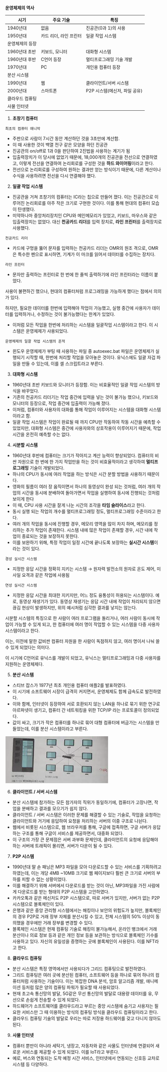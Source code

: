 **운영체제의 역사**

| 시기        | 주요 기술         | 특징                  |
| --------- | ------------- | ------------------- |
| 1940년대    | 없음            | 진공관(0과 1)의 사용       |
| 1950년대    | 카드 리더, 라인 프린터 | 일괄 작업 시스템           |
| 운영체제의 등장  |               |                     |
| 1960년대 초반 | 키보드, 모니터      | 대화형 시스템             |
| 1960년대 후반 | C언어 등장        | 멀티프로그래밍 기술 개발       |
| 1970년대    | PC            | 개인용 컴퓨터 등장          |
| 분산 시스템    |               |                     |
| 1990년대    | 웹             | 클라이언트/서버 시스템        |
| 2000년대    | 스마트폰          | P2P 시스템(메신저, 파일 공유) |
| 클라우드 컴퓨팅  |               |                     |
| 사물 인터넷    |               |                     |

1. **초창기 컴퓨터**

`최초의 컴퓨터 애니악`

- 주판으로 사람이 7시간 동안 계산하던 것을 3초만에 계산함.
- 이 때 사용한 것이 백열 전구 같은 모양을 하던 진공관
- 진공관의 on/off로 1과 0을 판단하여 2진법을 사용하는 계기가 됨
- 입출력장치가 이 당시에 없었기 때문에, 18,000개의 진공관을 전선으로 연결하였고, 이렇게 전선을 연결하여 논리회로를 구성한 것을 **하드 와이어링**이라고 한다.
- 전선으로 논리회로를 구성하여 원하는 결과만 얻는 방식이기 때문에, 다른 계산이나 수식을 사용하려면 전선을 다시 연결해야 했다.
2. **일괄 작업 시스템**
- 진공관을 거쳐 초창기의 컴퓨터는 IC라는 칩으로 만들어 졌다. 이는 진공관으로 이루어진 논리회로를 아주 작은 크기로 구현한 것이다. 이를 통해 현대의 컴퓨터 모습이 탄생했다.
- 미약하나마 중앙처리장치인 CPU와 메인메모리가 있었고, 키보드, 마우스와 같은 입출력장치는 없었다. 대신 **천공카드 리더**를 입력 장치로, **라인 프린터**를 출력장치로 사용했다.

`천공카드 리더`

- 카드에 구멍을 뚫어 문자를 입력하는 천공카드 리더는 OMR의 원조 격으로, OMR은 특수한 펜으로 표시하면, 기계가 이 마크를 읽어서 데이터를 수집하는 장치다.

`라인 프린터`

- 문자만 출력하는 프린터로 한 번에 한 줄씩 출력하기에 라인 프린터라는 이름이 붙었다.

사용이 불편하긴 했으나, 현대의 컴퓨터처럼 프로그래밍을 가능하게 했다는 점에서 의의가 있다.

하지만, 필요한 데이터를 한번에 입력해야 작업이 가능했고, 실행 중간에 사용자가 데이터를 입력하거나, 수정하는 것이 불가능했다는 한계가 있었다.

- 이처럼 모든 작업을 한번에 처리하는 시스템을 일괄작업 시스템이라고 한다. 이 시스템은 운영체제가 사용되었다.

`운영체제의 일괄 작업 시스템의 흔적`

- 윈도우 운영체제가 부팅 때 사용하는 파일 중 autoexec.bat 파일은 운영체제가 실행되기 시작할 때, 한번에 처리할 작업을 모아놓은 것이다. 유닉스에도 일괄 자겁 파일을 만들 수 있는데, 이를 셀 스크립트라고 부른다.
3. **대화형 시스템**
- 1960년대 초반 키보드와 모니터가 등장함. 이는 비효율적인 일괄 작업 시스템의 방식을 바꾸었다.
- 기존의 천공카드 리더기는 작업 중간에 입력을 넣는 것이 불가능 했으나, 키보드와 모니터의 등장으로, 작업 중간에 입출력이 가능해 졌다.
- 이처럼, 컴퓨터와 사용자의 대화를 통해 작업이 이루어지는 시스템을 대화형 시스템이라고 함.
- 일괄 작업 시스템은 작업이 완료될 때 까지 CPU만 작동하여 작동 시간을 예측할 수 있었지만, 대화형 시스템은 중간에 사용자와의 상호작용이 이루어지기 때문에, 작업 시간을 온전히 예측할 수는 없다.
4. **시분할 시스템**
- 1960년대 후반에 컴퓨터는 크기가 작아지고 계산 능력이 향상되었다. 컴퓨터의 비싼 자원으로 한 번에 한 가지 작업만을 하는 것이 비효율적이라고 생각하여 **멀티프로그래밍** 기술이 개발되었다.
- 하나의 CPU가 동시에 여러 작업을 하는 방식은 시간 분할 방법을 사용하기 때문이다.
- 영화의 필름이 여러 장 움직이면서 하나의 동영상이 완성 되는 것처럼, 여러 개의 작업의 시간을 동시에 분배하여 돌아가면서 작업을 실행하여 동시에 진행되는 것처럼 보이게 한다
- 이 때, CPU 사용 시간을 잘게 나눈 시간의 조각을 **타임 슬라이스**라고 한다.
- 동시 실행 되는 작업의 개수를 멀티프로그래밍 정도, 멀티프로그래밍 수준이라고 한다.
- 여러 개의 작업을 동시에 진행할 경우, 메모리 영역을 많이 차지 하며, 메모리를 정리하는 추가 작업이 존재한다. 시스템 내에 많은 작업이 존재할 경우, 시간 내에 작업이 종료되는 것을 보장하지 못한다.
- 이를 보완하기 위해, 특정 작업이 일정 시간에 끝나도록 보장하는 **실시간 시스템**이라는 것이 있다.

`경성 실시간 시스템`

- 지정한 응답 시간을 정확히 지키는 시스템 → 원자력 발전소의 원자로 온도 제어, 미사일 요격과 같은 작업에 사용됨

`연성 실시간 시스템`

- 지정한 응답 시간을 최대한 지키지만, 어느 정도 융통성이 허용되는 시스템이다. 예로, 동영상 재생기가 있다. 동영상 재생기는 응답 시간 내에 작업이 처리되지 않으면 끊김 현상이 발생하지만, 위의 예시처럼 심각한 결과를 낳지는 않는다.

시분할 시스템의 특징으로 한 사람이 여러 프로그램을 돌리거나, 여러 사람이 동시에 작업이 가능할 수 있게 되고, 한 컴퓨터에 여러 명이 작업할 수 있는 시스템을 다중 사용자 시스템이라고 한다.

이는, 이전에 말한 값비싼 컴퓨터 자원을 한 사람이 독점하지 않고, 여러 명이서 나눠 쓸 수 있게 되었다는 의미다.

이 시기에 C언어로 유닉스를 개발이 되었고, 유닉스는 멀티프로그래밍과 다중 사용자를 지원하는 운영체제다.

5. **분산 시스템**
- 스티브 잡스가 1977년 최초 개인용 컴퓨터 애플2를 발표하였다.
- 이 시기에 소프트웨어 시장이 급격히 커지면서, 운영체제도 함께 급속도로 발전하였다.
- 이와 함께, 인터넷이 등장하여 서로 호환되지 않는 LAN을 하나로 묶기 위한 연구로 아르파넷이 생기고, 컴퓨터 간 네트워킹을 위한 TCP/IP 라는 프로토콜이 정의되었다.
- 값이 싸고, 크기가 작은 컴퓨터를 하나로 묶어 대형 컴퓨터에 버금가는 시스템을 만들었는데, 이를 분산 시스템이라고 부른다.

![](..\1장%20운영체제의%20개요\assets\1-2-1%20분산%20시스템.png)

6. **클라이언트 / 서버 시스템**
- 분산 시스템에 참가하는 모든 참가자의 직위가 동일하기에, 컴퓨터가 고장나면, 작업을 분배하고 결과를 모으기가 쉽지 않다.
- 클라이언트 / 서버 시스템은 이러한 문제를 해결할 수 있는 기술로, 작업을 요청하는 클라이언트와 거기에 응답하여 요청을 처리하는 서버의 이중 구조로 나뉜다.
- 웹에서 비롯된 시스템으로, 웹 브라우저를 통해, 구글에 접족하면, 구글 서버가 응답하는 구조를 통해 구글이 서비스를 제공하면서, 대중화 되었다.
- 이 구조의 가장 큰 문제점은 서버 과부화 문제인데, 클라이언트의 요청에 응답해야 하는 서버에 트래픽이 몰리면, 서버가 다운이 될 수 있다.
7. **P2P 시스템**
- 1990년대 말 숀 패닝은 MP3 파일을 모아 다운로드할 수 있는 서비스를 기획하려고 하였는데, 이는 개당 4MB ~10MB 크기로 웹 페이지보다 훨씬 큰 크기로 서버의 부하를 피할 수 없는 상황이었다.
- 이를 해결하기 위해 서버에서 다운로드를 받는 것이 아닌, MP3파일을 가진 사람에게 다운로드를 받는 형태의 P2P 시스템을 고안하였다.
- 카카오톡과 같은 메신저도 P2P 시스템으로, 따로 서버가 있지만, 서버가 없는 P2P 시스템으로 블록체인이 있다.
- 은행과 같은 중앙 관리형 시스템에서는 해킹이나 보안의 위험도가 높지만, 블록체인의 경우 P2P로 거래 장부 자체를 분산시킬 수 있고, 전체 시스템의 50% 이상이 동의했을 경우에만 거래 장부를 변경할 수 있다.
- 블록체인 시스템은 현재 컴퓨팅 기술로 해킹이 불가능해서, 온라인 뱅크에서 거래 분산이나 의료 정보 등과 같은 개인 정보 등을 보관하는 방식으로 블록체인 기수를 사용하고 있다. 자신의 유일성을 증명하는 곳에 블록체인이 사용된다. 이를 NFT라고 한다.
8. **클라우드 컴퓨팅**
- 분산 시스템은 특정 영역에서만 사용되다가 그리드 컴퓨팅으로 발전하였다.
- 그리드 컴퓨팅은 여러 곳에 분산된 컴퓨터, 소프트웨어 등을 하나로 묶어 하나의 컴퓨터처럼 사용하는 기술이다. 이는 복잡한 DNA 분석, 암호 알고리즘 개발, 애니메이션 등처럼 많은 양의 컴퓨팅 파워가 필요할 때 사용되었다.
- 현재 초고속 통신망의 발달, 5G같은 무선 통신망의 발달로 대용량 데이터를 유, 무선으로 손쉽게 전송할 수 있게 되었다.
- 하드웨어가 소프트웨어를 클라우드라고 부르는 중앙 시스템에 숨기고 사용자는 필요한 서비스만 그 때 이용하는 방식의 컴퓨팅 방식을 클라우드 컴퓨팅이라고 한다.
- 클라우드 컴퓨팅 기술의 발달로 우리는 따로 저장용 하드웨어를 갖고 다니지 않아도 된다.
9. **사물 인터넷**
- 컴퓨터 뿐만이 아니라 세탁기, 냉장고, 자동차와 같은 사물도 인터넷에 연결되어 새로운 서비스를 제공할 수 있게 되었다. 이를 IoT라고 부른다.
- 예로, 버스와 연동되는 도착 예정 시간 서비스, 인터넷에서 연동되는 신호등 교차로 시스템 등 다양하다.

